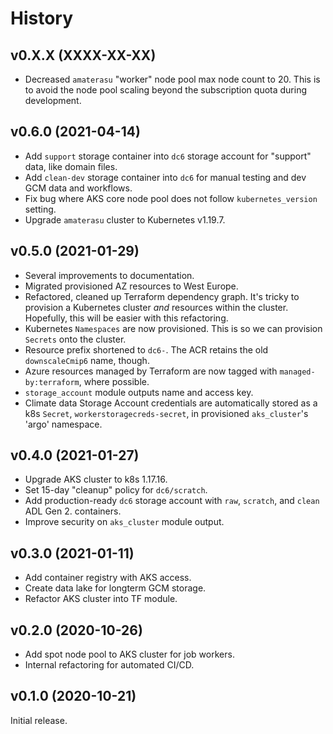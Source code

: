 # History

## v0.X.X (XXXX-XX-XX)

* Decreased `amaterasu` "worker" node pool max node count to 20. This is to avoid the node pool scaling beyond the subscription quota during development.

## v0.6.0 (2021-04-14)

* Add `support` storage container into `dc6` storage account for "support" data, like domain files.
* Add `clean-dev` storage container into `dc6` for manual testing and dev GCM data and workflows.
* Fix bug where AKS core node pool does not follow `kubernetes_version` setting.
* Upgrade `amaterasu` cluster to Kubernetes v1.19.7.

## v0.5.0 (2021-01-29)

* Several improvements to documentation.
* Migrated provisioned AZ resources to West Europe.
* Refactored, cleaned up Terraform dependency graph. It's tricky to provision a Kubernetes cluster *and* resources within the cluster. Hopefully, this will be easier with this refactoring.
* Kubernetes `Namespaces` are now provisioned. This is so we can provision `Secrets` onto the cluster.
* Resource prefix shortened to `dc6-`. The ACR retains the old `downscaleCmip6` name, though.
* Azure resources managed by Terraform are now tagged with `managed-by:terraform`, where possible.
* `storage_account` module outputs name and access key.
* Climate data Storage Account credentials are automatically stored as a k8s `Secret`, `workerstoragecreds-secret`, in provisioned `aks_cluster`'s 'argo' namespace.

## v0.4.0 (2021-01-27)

* Upgrade AKS cluster to k8s 1.17.16.
* Set 15-day "cleanup" policy for `dc6/scratch`.
* Add production-ready `dc6` storage account with `raw`, `scratch`, and `clean` ADL Gen 2. containers.
* Improve security on `aks_cluster` module output.

## v0.3.0 (2021-01-11)

* Add container registry with AKS access.
* Create data lake for longterm GCM storage.
* Refactor AKS cluster into TF module.

## v0.2.0 (2020-10-26)

* Add spot node pool to AKS cluster for job workers.
* Internal refactoring for automated CI/CD.

## v0.1.0 (2020-10-21)

Initial release.
